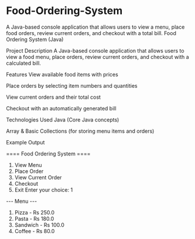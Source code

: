 # Food-Ordering-System
A Java-based console application that allows users to view a menu, place food orders, review current orders, and checkout with a total bill.
Food Ordering System (Java)
 
Project Description
A Java-based console application that allows users to view a food menu, place orders, review current orders, and checkout with a calculated bill.

Features
View available food items with prices

Place orders by selecting item numbers and quantities

View current orders and their total cost

Checkout with an automatically generated bill

Technologies Used
Java (Core Java concepts)

Array & Basic Collections (for storing menu items and orders)

Example Output

==== Food Ordering System ====
1. View Menu
2. Place Order
3. View Current Order
4. Checkout
5. Exit
Enter your choice: 1

--- Menu ---
1. Pizza - Rs 250.0
2. Pasta - Rs 180.0
3. Sandwich - Rs 100.0
4. Coffee - Rs 80.0
